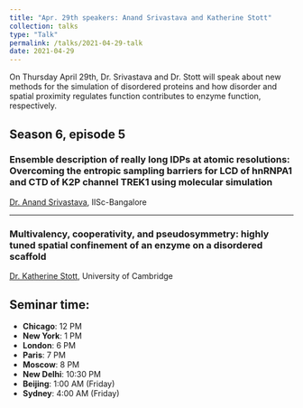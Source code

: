 ```yaml
---
title: "Apr. 29th speakers: Anand Srivastava and Katherine Stott"
collection: talks
type: "Talk"
permalink: /talks/2021-04-29-talk
date: 2021-04-29
---
```


On Thursday April 29th, Dr. Srivastava and Dr. Stott will speak about new methods for the simulation of disordered proteins and how disorder and spatial proximity regulates function contributes to enzyme function, respectively.


## Season 6, episode 5

### Ensemble description of really long IDPs at atomic resolutions: Overcoming the entropic sampling barriers for LCD of hnRNPA1 and CTD of K2P channel TREK1 using molecular simulation
[Dr. Anand Srivastava](http://mbu.iisc.ac.in/AnandLab.htm/index.html), IISc-Bangalore

---

### Multivalency, cooperativity, and pseudosymmetry: highly tuned spatial confinement of an enzyme on a disordered scaffold
[Dr. Katherine Stott](https://www.bioc.cam.ac.uk/research/stott), University of Cambridge

## Seminar time:
* **Chicago**: 12 PM
* **New York**: 1 PM
* **London**: 6 PM
* **Paris**: 7 PM
* **Moscow**: 8 PM
* **New Delhi**: 10:30 PM
* **Beijing**: 1:00 AM (Friday)
* **Sydney**: 4:00 AM (Friday)






